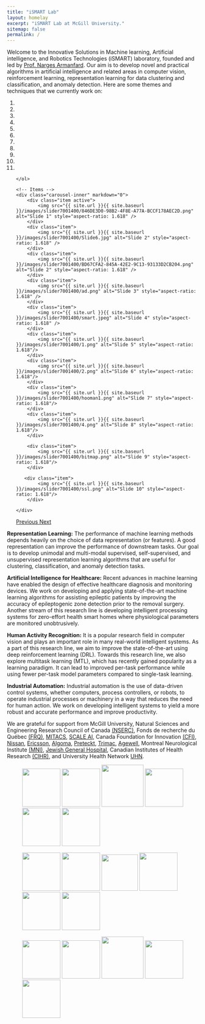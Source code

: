 ```yaml
---
title: "iSMART Lab"
layout: homelay
excerpt: "iSMART Lab at McGill University."
sitemap: false
permalink: /
---
```


Welcome to the Innovative Solutions in Machine learning, Artificial intelligence, and Robotics Technologies (iSMART) laboratory, founded and led by [Prof. Narges Armanfard](https://www.mcgill.ca/ece/narges-armanfard). Our aim is to develop novel and practical algorithms in artificial intelligence and related areas in computer vision, reinforcement learning, representation learning for data clustering and classification, and anomaly detection. Here are some themes and techniques that we currently work on:

<div markdown="0" id="carousel" class="carousel slide" data-ride="carousel" data-interval="4000" data-pause="hover" >
    <!-- Menu -->
    <ol class="carousel-indicators">
        <li data-target="#carousel" data-slide-to="0" class="active"></li>
        <li data-target="#carousel" data-slide-to="1"></li>
        <li data-target="#carousel" data-slide-to="2"></li>
        <li data-target="#carousel" data-slide-to="3"></li>
        <li data-target="#carousel" data-slide-to="4"></li>
        <li data-target="#carousel" data-slide-to="5"></li>
        <li data-target="#carousel" data-slide-to="6"></li>
        <li data-target="#carousel" data-slide-to="7"></li>
        <li data-target="#carousel" data-slide-to="8"></li>
        <li data-target="#carousel" data-slide-to="9"></li>
        <li data-target="#carousel" data-slide-to="10"></li>

    </ol>

    <!-- Items -->
    <div class="carousel-inner" markdown="0">
        <div class="item active">
            <img src="{{ site.url }}{{ site.baseurl }}/images/slider7001400/846DE3D0-98B2-4F8E-A77A-BCCF178AEC2D.png" alt="Slide 1" style="aspect-ratio: 1.618" />
        </div>
        <div class="item">
            <img src="{{ site.url }}{{ site.baseurl }}/images/slider7001400/Slide6.jpg" alt="Slide 2" style="aspect-ratio: 1.618" />
        </div>
        <div class="item">
            <img src="{{ site.url }}{{ site.baseurl }}/images/slider7001400/BD67CFA2-845A-42E2-9C13-93133D2CB204.png" alt="Slide 2" style="aspect-ratio: 1.618" />
        </div>
        <div class="item">
            <img src="{{ site.url }}{{ site.baseurl }}/images/slider7001400/ad.png" alt="Slide 3" style="aspect-ratio: 1.618" />
        </div>
        <div class="item">
            <img src="{{ site.url }}{{ site.baseurl }}/images/slider7001400/smart.jpeg" alt="Slide 4" style="aspect-ratio: 1.618" />
        </div>
        <div class="item">
            <img src="{{ site.url }}{{ site.baseurl }}/images/slider7001400/1.png" alt="Slide 5" style="aspect-ratio: 1.618"/>
        </div>
        <div class="item">
            <img src="{{ site.url }}{{ site.baseurl }}/images/slider7001400/2.png" alt="Slide 6" style="aspect-ratio: 1.618"/>
        </div>
        <div class="item">
            <img src="{{ site.url }}{{ site.baseurl }}/images/slider7001400/hooman1.png" alt="Slide 7" style="aspect-ratio: 1.618"/>
        </div>
        <div class="item">
            <img src="{{ site.url }}{{ site.baseurl }}/images/slider7001400/4.png" alt="Slide 8" style="aspect-ratio: 1.618"/>
        </div>

        <div class="item">
            <img src="{{ site.url }}{{ site.baseurl }}/images/slider7001400/bitmap.png" alt="Slide 9" style="aspect-ratio: 1.618"/>
        </div>

       <div class="item">
            <img src="{{ site.url }}{{ site.baseurl }}/images/slider7001400/ssl.png" alt="Slide 10" style="aspect-ratio: 1.618"/>
        </div>

    </div>
  <a class="left carousel-control" href="#carousel" role="button" data-slide="prev">
    <span class="glyphicon glyphicon-chevron-left" aria-hidden="true"></span>
    <span class="sr-only">Previous</span>
  </a>
  <a class="right carousel-control" href="#carousel" role="button" data-slide="next">
    <span class="glyphicon glyphicon-chevron-right" aria-hidden="true"></span>
    <span class="sr-only">Next</span>
  </a>
</div>


**Representation Learning:** The performance of machine learning methods depends heavily on the choice of data representation (or features). A good representation can improve the performance of downstream tasks. Our goal is to develop unimodal and multi-modal supervised, self-supervised, and unsupervised representation learning algorithms that are useful for clustering, classification, and anomaly detection tasks.

**Artificial Intelligence for Healthcare:** Recent advances in machine learning have enabled the design of effective healthcare diagnosis and monitoring devices. We work on developing and applying state-of-the-art machine learning algorithms for assisting epileptic patients by improving the accuracy of epileptogenic zone detection prior to the removal surgery. Another stream of this research line is developing intelligent processing systems for zero-effort health smart homes where physiological parameters are monitored unobtrusively.

**Human Activity Recognition:** It is a popular research field in computer vision and plays an important role in many real-world intelligent systems. As a part of this research line, we aim to improve the state-of-the-art using deep reinforcement learning (DRL). Towards this research line, we also explore multitask learning (MTL), which has recently gained popularity as a learning paradigm. It can lead to improved per-task performance while using fewer per-task model parameters compared to single-task learning.

**Industrial Automation:**  Industrial automation is the use of data-driven control systems, whether computers, process controllers, or robots, to operate industrial processes or machinery in a way that reduces the need for human action. We work on developing intelligent systems to yield a more robust and accurate performance and improve productivity.

We are grateful for support from McGill University, Natural Sciences and Engineering Research Council of Canada [(NSERC)](https://www.nserc-crsng.gc.ca/index_eng.asp), Fonds de recherche du Québec [(FRQ)](https://frq.gouv.qc.ca/en/), [MITACS](https://www.mitacs.ca/en), [SCALE AI](https://www.scaleai.ca/), Canada Foundation for Innovation [(CFI)](https://www.innovation.ca/), [Nissan](https://www.nissan.ca/), [Ericsson](https://www.ericsson.com/en), [Algoma](https://algomau.ca/), [Preteckt](https://preteckt.com/), [Trimac](https://www.trimac.com/), [Agewell](https://agewell-nce.ca/), Montreal Neurological Institute [(MNI)](https://www.mcgill.ca/neuro/), [Jewish General Hospital](https://www.jgh.ca/), Canadian Institutes of Health Research [(CIHR)](https://cihr-irsc.gc.ca/e/193.html), and University Health Network [UHN](https://www.uhn.ca/).

<figure class="fourth">
  <img src="{{ site.url }}{{ site.baseurl }}/images/logopic/MCGILL.png" style="width: 100px">
  <img src="{{ site.url }}{{ site.baseurl }}/images/logopic/FRQNT.png" style="width: 100px">
  <img src="{{ site.url }}{{ site.baseurl }}/images/logopic/NSERC.jpg" style="width: 110px">
  <img src="{{ site.url }}{{ site.baseurl }}/images/logopic/MITACS.jpg" style="width: 100px">
  <img src="{{ site.url }}{{ site.baseurl }}/images/logopic/SCALE.jpg" style="width: 100px">
    <img src="{{ site.url }}{{ site.baseurl }}/images/logopic/CFI.png" style="width: 100px">
</figure>

<figure class="fourth">
  <img src="{{ site.url }}{{ site.baseurl }}/images/logopic/Ericsson-Logo-700x394.png" style="width: 100px">
  <img src="{{ site.url }}{{ site.baseurl }}/images/logopic/algoma.jpg" style="width: 100px">
  <img src="{{ site.url }}{{ site.baseurl }}/images/logopic/Nissan_logo.png" style="width: 95px">
  <img src="{{ site.url }}{{ site.baseurl }}/images/logopic/Preteckt-_horz_blue.webp" style="width: 100px">
  <img src="{{ site.url }}{{ site.baseurl }}/images/logopic/trimac.webp" style="width: 100px">
    <img src="{{ site.url }}{{ site.baseurl }}/images/logopic/Bridgestone-Logo.png" style="width: 100px">
</figure>

<figure class="fourth">
  <img src="{{ site.url }}{{ site.baseurl }}/images/logopic/Neuro.png" style="width: 100px">
  <img src="{{ site.url }}{{ site.baseurl }}/images/logopic/jgh-color.png" style="width: 100px">
  <img src="{{ site.url }}{{ site.baseurl }}/images/logopic/UHN.jpg" style="width: 110px">
    <img src="{{ site.url }}{{ site.baseurl }}/images/logopic/agewell.png" style="width: 100px">
    <img src="{{ site.url }}{{ site.baseurl }}/images/logopic/cihr.png" style="width: 100px">
</figure>

